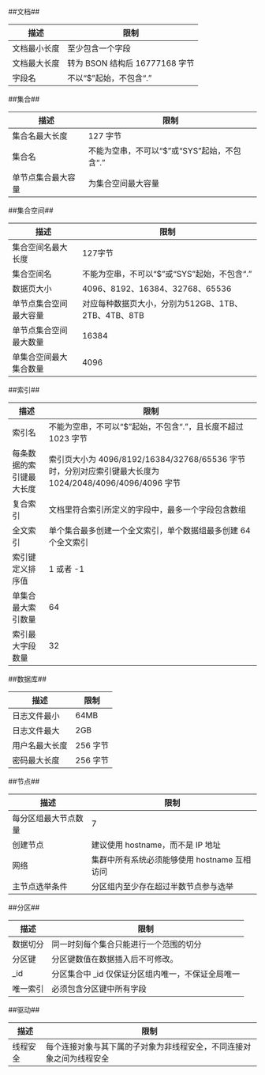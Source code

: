 
##文档##

| 描述         | 限制                         |
| ------------ | ---------------------------- |
| 文档最小长度 | 至少包含一个字段           |
| 文档最大长度 | 转为 BSON 结构后 16777168 字节 |
| 字段名       | 不以“$”起始，不包含“.”       |

##集合##

| 描述                   | 限制                          |
| -----------------------| ------------------------------|
| 集合名最大长度         | 127 字节                        |
| 集合名                 | 不能为空串，不可以“$”或“SYS”起始，不包含“.”  |
| 单节点集合最大容量     | 为集合空间最大容量             |

##集合空间##

| 描述                   | 限制                                                |
| ---------------------- | --------------------------------------------------- |
| 集合空间名最大长度     | 127字节                                             |
| 集合空间名             | 不能为空串，不可以“$”或“SYS”起始，不包含“.”         |
| 数据页大小             | 4096、8192、16384、32768、65536                     |
| 单节点集合空间最大容量 | 对应每种数据页大小，分别为512GB、1TB、2TB、4TB、8TB |
| 单节点集合空间最大数量 | 16384                                               |
| 单集合空间最大集合数量 | 4096                          |

##索引##

| 描述                                     | 限制                         |
| ---------------------------------------- | -----------------------------|
| 索引名                                   | 不能为空串，不可以“$”起始，不包含“.”，且长度不超过 1023 字节  |
| 每条数据的索引键最大长度                 | 索引页大小为 4096/8192/16384/32768/65536 字节时，分别对应索引键最大长度为 1024/2048/4096/4096/4096 字节  |
| 复合索引                                 | 文档里符合索引所定义的字段中，最多一个字段包含数组                                    |
| 全文索引                                 | 单个集合最多创建一个全文索引，单个数据组最多创建 64 个全文索引  |
| 索引键定义排序值                         | 1 或者 -1                                                                              |
| 单集合最大索引数量                       | 64                                                                                     |
| 索引最大字段数量                         | 32 |

##数据库##

| 描述         | 限制   |
| ------------ | ------ |
| 日志文件最小 | 64MB   |
| 日志文件最大 | 2GB    |
| 用户名最大长度 | 256 字节 |
| 密码最大长度 | 256 字节 |

##节点##

| 描述                 | 限制                                         |
| -------------------- | -------------------------------------------- |
| 每分区组最大节点数量 | 7                                            |
| 创建节点             | 建议使用 hostname，而不是 IP 地址             |
| 网络                 | 集群中所有系统必须能够使用 hostname 互相访问  |
| 主节点选举条件       | 分区组内至少存在超过半数节点参与选举         |

##分区##

| 描述     | 限制                                               |
| -------- | -------------------------------------------------- |
| 数据切分 | 同一时刻每个集合只能进行一个范围的切分              |
| 分区键   | 分区键数值在数据插入后不可修改。                     |
| \_id     | 分区集合中 \_id 仅保证分区组内唯一，不保证全局唯一   |
| 唯一索引 | 必须包含分区键中所有字段                            |

##驱动##

| 描述     | 限制                                                               |
| -------- | ------------------------------------------------------------------ |
| 线程安全 | 每个连接对象与其下属的子对象为非线程安全，不同连接对象之间为线程安全  |